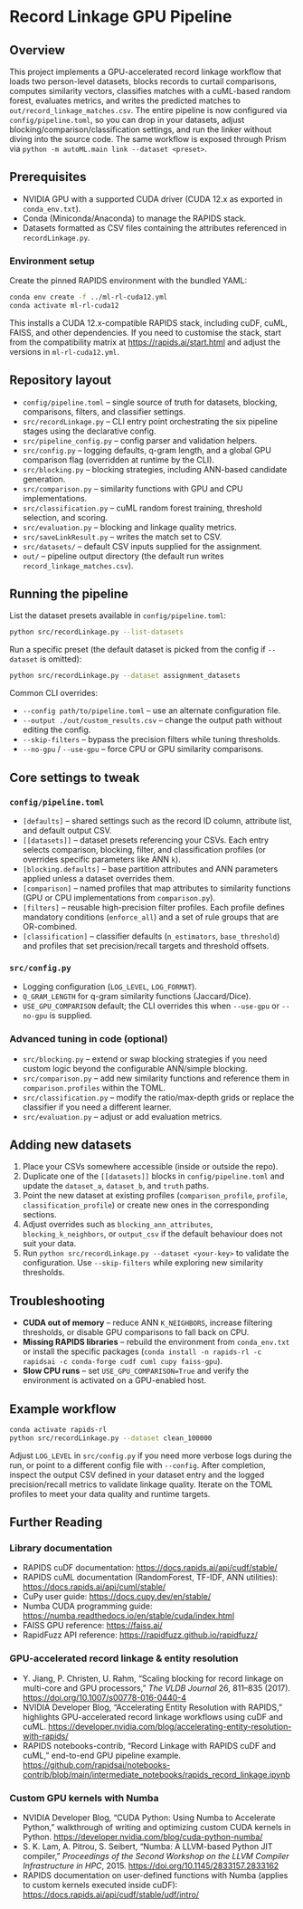# Record Linkage GPU Pipeline

## Overview
This project implements a GPU-accelerated record linkage workflow that loads two person-level datasets, blocks records to curtail comparisons, computes similarity vectors, classifies matches with a cuML-based random forest, evaluates metrics, and writes the predicted matches to `out/record_linkage_matches.csv`. The entire pipeline is now configured via `config/pipeline.toml`, so you can drop in your datasets, adjust blocking/comparison/classification settings, and run the linker without diving into the source code. The same workflow is exposed through Prism via `python -m autoML.main link --dataset <preset>`.

## Prerequisites
- NVIDIA GPU with a supported CUDA driver (CUDA 12.x as exported in `conda_env.txt`).
- Conda (Miniconda/Anaconda) to manage the RAPIDS stack.
- Datasets formatted as CSV files containing the attributes referenced in `recordLinkage.py`.

### Environment setup
Create the pinned RAPIDS environment with the bundled YAML:

```bash
conda env create -f ../ml-rl-cuda12.yml
conda activate ml-rl-cuda12
```

This installs a CUDA 12.x-compatible RAPIDS stack, including cuDF, cuML, FAISS, and other dependencies. If you need to customise the stack, start from the compatibility matrix at https://rapids.ai/start.html and adjust the versions in `ml-rl-cuda12.yml`.

## Repository layout
- `config/pipeline.toml` – single source of truth for datasets, blocking, comparisons, filters, and classifier settings.
- `src/recordLinkage.py` – CLI entry point orchestrating the six pipeline stages using the declarative config.
- `src/pipeline_config.py` – config parser and validation helpers.
- `src/config.py` – logging defaults, q-gram length, and a global GPU comparison flag (overridden at runtime by the CLI).
- `src/blocking.py` – blocking strategies, including ANN-based candidate generation.
- `src/comparison.py` – similarity functions with GPU and CPU implementations.
- `src/classification.py` – cuML random forest training, threshold selection, and scoring.
- `src/evaluation.py` – blocking and linkage quality metrics.
- `src/saveLinkResult.py` – writes the match set to CSV.
- `src/datasets/` – default CSV inputs supplied for the assignment.
- `out/` – pipeline output directory (the default run writes `record_linkage_matches.csv`).

## Running the pipeline
List the dataset presets available in `config/pipeline.toml`:
```bash
python src/recordLinkage.py --list-datasets
```

Run a specific preset (the default dataset is picked from the config if `--dataset` is omitted):
```bash
python src/recordLinkage.py --dataset assignment_datasets
```

Common CLI overrides:
- `--config path/to/pipeline.toml` – use an alternate configuration file.
- `--output ./out/custom_results.csv` – change the output path without editing the config.
- `--skip-filters` – bypass the precision filters while tuning thresholds.
- `--no-gpu` / `--use-gpu` – force CPU or GPU similarity comparisons.

## Core settings to tweak
### `config/pipeline.toml`
- `[defaults]` – shared settings such as the record ID column, attribute list, and default output CSV.
- `[[datasets]]` – dataset presets referencing your CSVs. Each entry selects comparison, blocking, filter, and classification profiles (or overrides specific parameters like ANN `k`).
- `[blocking.defaults]` – base partition attributes and ANN parameters applied unless a dataset overrides them.
- `[comparison]` – named profiles that map attributes to similarity functions (GPU or CPU implementations from `comparison.py`).
- `[filters]` – reusable high-precision filter profiles. Each profile defines mandatory conditions (`enforce_all`) and a set of rule groups that are OR-combined.
- `[classification]` – classifier defaults (`n_estimators`, `base_threshold`) and profiles that set precision/recall targets and threshold offsets.

### `src/config.py`
- Logging configuration (`LOG_LEVEL`, `LOG_FORMAT`).
- `Q_GRAM_LENGTH` for q-gram similarity functions (Jaccard/Dice).
- `USE_GPU_COMPARISON` default; the CLI overrides this when `--use-gpu` or `--no-gpu` is supplied.

### Advanced tuning in code (optional)
- `src/blocking.py` – extend or swap blocking strategies if you need custom logic beyond the configurable ANN/simple blocking.
- `src/comparison.py` – add new similarity functions and reference them in `comparison.profiles` within the TOML.
- `src/classification.py` – modify the ratio/max-depth grids or replace the classifier if you need a different learner.
- `src/evaluation.py` – adjust or add evaluation metrics.

## Adding new datasets
1. Place your CSVs somewhere accessible (inside or outside the repo).
2. Duplicate one of the `[[datasets]]` blocks in `config/pipeline.toml` and update the `dataset_a`, `dataset_b`, and `truth` paths.
3. Point the new dataset at existing profiles (`comparison_profile`, `profile`, `classification_profile`) or create new ones in the corresponding sections.
4. Adjust overrides such as `blocking_ann_attributes`, `blocking_k_neighbors`, or `output_csv` if the default behaviour does not suit your data.
5. Run `python src/recordLinkage.py --dataset <your-key>` to validate the configuration. Use `--skip-filters` while exploring new similarity thresholds.

## Troubleshooting
- **CUDA out of memory** – reduce ANN `K_NEIGHBORS`, increase filtering thresholds, or disable GPU comparisons to fall back on CPU.
- **Missing RAPIDS libraries** – rebuild the environment from `conda_env.txt` or install the specific packages (`conda install -n rapids-rl -c rapidsai -c conda-forge cudf cuml cupy faiss-gpu`).
- **Slow CPU runs** – set `USE_GPU_COMPARISON=True` and verify the environment is activated on a GPU-enabled host.

## Example workflow
```bash
conda activate rapids-rl
python src/recordLinkage.py --dataset clean_100000
```
Adjust `LOG_LEVEL` in `src/config.py` if you need more verbose logs during the run, or point to a different config file with `--config`. After completion, inspect the output CSV defined in your dataset entry and the logged precision/recall metrics to validate linkage quality. Iterate on the TOML profiles to meet your data quality and runtime targets.

## Further Reading

### Library documentation
- RAPIDS cuDF documentation: https://docs.rapids.ai/api/cudf/stable/
- RAPIDS cuML documentation (RandomForest, TF-IDF, ANN utilities): https://docs.rapids.ai/api/cuml/stable/
- CuPy user guide: https://docs.cupy.dev/en/stable/
- Numba CUDA programming guide: https://numba.readthedocs.io/en/stable/cuda/index.html
- FAISS GPU reference: https://faiss.ai/
- RapidFuzz API reference: https://rapidfuzz.github.io/rapidfuzz/

### GPU-accelerated record linkage & entity resolution
- Y. Jiang, P. Christen, U. Rahm, “Scaling blocking for record linkage on multi-core and GPU processors,” *The VLDB Journal* 26, 811–835 (2017). https://doi.org/10.1007/s00778-016-0440-4
- NVIDIA Developer Blog, “Accelerating Entity Resolution with RAPIDS,” highlights GPU-accelerated record linkage workflows using cuDF and cuML. https://developer.nvidia.com/blog/accelerating-entity-resolution-with-rapids/
- RAPIDS notebooks-contrib, “Record Linkage with RAPIDS cuDF and cuML,” end-to-end GPU pipeline example. https://github.com/rapidsai/notebooks-contrib/blob/main/intermediate_notebooks/rapids_record_linkage.ipynb

### Custom GPU kernels with Numba
- NVIDIA Developer Blog, “CUDA Python: Using Numba to Accelerate Python,” walkthrough of writing and optimizing custom CUDA kernels in Python. https://developer.nvidia.com/blog/cuda-python-numba/
- S. K. Lam, A. Pitrou, S. Seibert, “Numba: A LLVM-based Python JIT compiler,” *Proceedings of the Second Workshop on the LLVM Compiler Infrastructure in HPC*, 2015. https://doi.org/10.1145/2833157.2833162
- RAPIDS documentation on user-defined functions with Numba (applies to custom kernels executed inside cuDF): https://docs.rapids.ai/api/cudf/stable/udf/intro/
